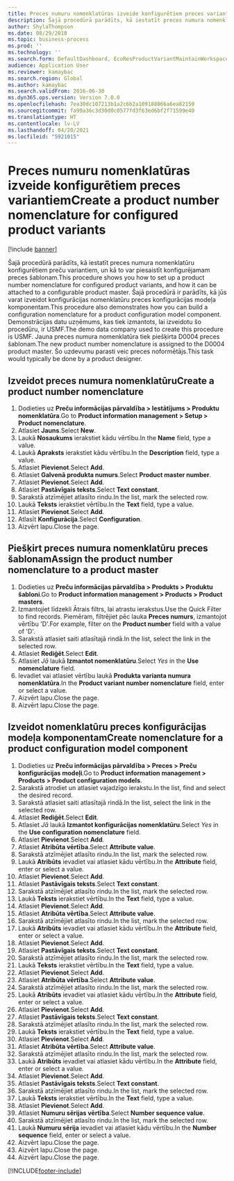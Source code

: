 ```yaml
---
title: Preces numuru nomenklatūras izveide konfigurētiem preces variantiem
description: Šajā procedūrā parādīts, kā iestatīt preces numura nomenklatūru konfigurētiem preču variantiem, un kā to var piesaistīt konfigurējamam preces šablonam.
author: ShylaThompson
ms.date: 08/29/2018
ms.topic: business-process
ms.prod: ''
ms.technology: ''
ms.search.form: DefaultDashboard, EcoResProductVariantMaintainWorkspace, EcoResNomenclature, EcoResProductListPage, EcoResProductDetails, PCProductConfigurationModelListPage, PCProductConfigurationModelDetails
audience: Application User
ms.reviewer: kamaybac
ms.search.region: Global
ms.author: kamaybac
ms.search.validFrom: 2016-06-30
ms.dyn365.ops.version: Version 7.0.0
ms.openlocfilehash: 7ea30dc107213b1a2c6b2a109188066a6ea82159
ms.sourcegitcommit: fa99a36c3d30d0c0577fd3f63ed6bf2f71599e40
ms.translationtype: HT
ms.contentlocale: lv-LV
ms.lasthandoff: 04/20/2021
ms.locfileid: "5921015"
---
```

# <a name="create-a-product-number-nomenclature-for-configured-product-variants"></a><span data-ttu-id="ba760-103">Preces numuru nomenklatūras izveide konfigurētiem preces variantiem</span><span class="sxs-lookup"><span data-stu-id="ba760-103">Create a product number nomenclature for configured product variants</span></span>

[!include [banner](../../includes/banner.md)]

<span data-ttu-id="ba760-104">Šajā procedūrā parādīts, kā iestatīt preces numura nomenklatūru konfigurētiem preču variantiem, un kā to var piesaistīt konfigurējamam preces šablonam.</span><span class="sxs-lookup"><span data-stu-id="ba760-104">This procedure shows you how to set up a product number nomenclature for configured product variants, and how it can be attached to a configurable product master.</span></span> <span data-ttu-id="ba760-105">Šajā procedūrā ir parādīts, kā jūs varat izveidot konfigurācijas nomenklatūru preces konfigurācijas modeļa komponentam.</span><span class="sxs-lookup"><span data-stu-id="ba760-105">This procedure also demonstrates how you can build a configuration nomenclature for a product configuration model component.</span></span> <span data-ttu-id="ba760-106">Demonstrācijas datu uzņēmums, kas tiek izmantots, lai izveidotu šo procedūru, ir USMF.</span><span class="sxs-lookup"><span data-stu-id="ba760-106">The demo data company used to create this procedure is USMF.</span></span> <span data-ttu-id="ba760-107">Jauna preces numura nomenklatūra tiek piešķirta D0004 preces šablonam.</span><span class="sxs-lookup"><span data-stu-id="ba760-107">The new product number nomenclature is assigned to the D0004 product master.</span></span> <span data-ttu-id="ba760-108">Šo uzdevumu parasti veic preces noformētājs.</span><span class="sxs-lookup"><span data-stu-id="ba760-108">This task would typically be done by a product designer.</span></span>

## <a name="create-a-product-number-nomenclature"></a><span data-ttu-id="ba760-109">Izveidot preces numura nomenklatūru</span><span class="sxs-lookup"><span data-stu-id="ba760-109">Create a product number nomenclature</span></span>

1. <span data-ttu-id="ba760-110">Dodieties uz **Preču informācijas pārvaldība \> Iestātījums \> Produktu nomenklatūra**.</span><span class="sxs-lookup"><span data-stu-id="ba760-110">Go to **Product information management \> Setup \> Product nomenclature**.</span></span>
1. <span data-ttu-id="ba760-111">Atlasiet **Jauns**.</span><span class="sxs-lookup"><span data-stu-id="ba760-111">Select **New**.</span></span>
1. <span data-ttu-id="ba760-112">Laukā **Nosaukums** ierakstiet kādu vērtību.</span><span class="sxs-lookup"><span data-stu-id="ba760-112">In the **Name** field, type a value.</span></span>
1. <span data-ttu-id="ba760-113">Laukā **Apraksts** ierakstiet kādu vērtību.</span><span class="sxs-lookup"><span data-stu-id="ba760-113">In the **Description** field, type a value.</span></span>
1. <span data-ttu-id="ba760-114">Atlasiet **Pievienot**.</span><span class="sxs-lookup"><span data-stu-id="ba760-114">Select **Add**.</span></span>
1. <span data-ttu-id="ba760-115">Atlasiet **Galvenā produkta numurs**.</span><span class="sxs-lookup"><span data-stu-id="ba760-115">Select **Product master number**.</span></span>
1. <span data-ttu-id="ba760-116">Atlasiet **Pievienot**.</span><span class="sxs-lookup"><span data-stu-id="ba760-116">Select **Add**.</span></span>
1. <span data-ttu-id="ba760-117">Atlasiet **Pastāvīgais teksts**.</span><span class="sxs-lookup"><span data-stu-id="ba760-117">Select **Text constant**.</span></span>
1. <span data-ttu-id="ba760-118">Sarakstā atzīmējiet atlasīto rindu.</span><span class="sxs-lookup"><span data-stu-id="ba760-118">In the list, mark the selected row.</span></span>
1. <span data-ttu-id="ba760-119">Laukā **Teksts** ierakstiet vērtību.</span><span class="sxs-lookup"><span data-stu-id="ba760-119">In the **Text** field, type a value.</span></span>
1. <span data-ttu-id="ba760-120">Atlasiet **Pievienot**.</span><span class="sxs-lookup"><span data-stu-id="ba760-120">Select **Add**.</span></span>
1. <span data-ttu-id="ba760-121">Atlasīt **Konfigurācija**.</span><span class="sxs-lookup"><span data-stu-id="ba760-121">Select **Configuration**.</span></span>
1. <span data-ttu-id="ba760-122">Aizvērt lapu.</span><span class="sxs-lookup"><span data-stu-id="ba760-122">Close the page.</span></span>

## <a name="assign-the-product-number-nomenclature-to-a-product-master"></a><span data-ttu-id="ba760-123">Piešķirt preces numura nomenklatūru preces šablonam</span><span class="sxs-lookup"><span data-stu-id="ba760-123">Assign the product number nomenclature to a product master</span></span>

1. <span data-ttu-id="ba760-124">Dodieties uz **Preču informācijas pārvaldība \> Produkts \> Produktu šabloni**.</span><span class="sxs-lookup"><span data-stu-id="ba760-124">Go to **Product information management \> Products \> Product masters**.</span></span>
1. <span data-ttu-id="ba760-125">Izmantojiet līdzekli Ātrais filtrs, lai atrastu ierakstus.</span><span class="sxs-lookup"><span data-stu-id="ba760-125">Use the Quick Filter to find records.</span></span> <span data-ttu-id="ba760-126">Piemēram, filtrējiet pēc lauka **Preces numurs**, izmantojot vērtību 'D'.</span><span class="sxs-lookup"><span data-stu-id="ba760-126">For example, filter on the **Product number** field with a value of 'D'.</span></span>
1. <span data-ttu-id="ba760-127">Sarakstā atlasiet saiti atlasītajā rindā.</span><span class="sxs-lookup"><span data-stu-id="ba760-127">In the list, select the link in the selected row.</span></span>
1. <span data-ttu-id="ba760-128">Atlasiet **Rediģēt**.</span><span class="sxs-lookup"><span data-stu-id="ba760-128">Select **Edit**.</span></span>
1. <span data-ttu-id="ba760-129">Atlasiet *Jā* laukā **Izmantot nomenklatūru**.</span><span class="sxs-lookup"><span data-stu-id="ba760-129">Select *Yes* in the **Use nomenclature** field.</span></span>
1. <span data-ttu-id="ba760-130">Ievadiet vai atlasiet vērtību laukā **Produkta varianta numura nomenklatūra**.</span><span class="sxs-lookup"><span data-stu-id="ba760-130">In the **Product variant number nomenclature** field, enter or select a value.</span></span>
1. <span data-ttu-id="ba760-131">Aizvērt lapu.</span><span class="sxs-lookup"><span data-stu-id="ba760-131">Close the page.</span></span>
1. <span data-ttu-id="ba760-132">Aizvērt lapu.</span><span class="sxs-lookup"><span data-stu-id="ba760-132">Close the page.</span></span>

## <a name="create-nomenclature-for-a-product-configuration-model-component"></a><span data-ttu-id="ba760-133">Izveidot nomenklatūru preces konfigurācijas modeļa komponentam</span><span class="sxs-lookup"><span data-stu-id="ba760-133">Create nomenclature for a product configuration model component</span></span>

1. <span data-ttu-id="ba760-134">Dodieties uz **Preču informācijas pārvaldība \> Preces \> Preču konfigurācijas modeļi**.</span><span class="sxs-lookup"><span data-stu-id="ba760-134">Go to **Product information management \> Products \> Product configuration models**.</span></span>
1. <span data-ttu-id="ba760-135">Sarakstā atrodiet un atlasiet vajadzīgo ierakstu.</span><span class="sxs-lookup"><span data-stu-id="ba760-135">In the list, find and select the desired record.</span></span>
1. <span data-ttu-id="ba760-136">Sarakstā atlasiet saiti atlasītajā rindā.</span><span class="sxs-lookup"><span data-stu-id="ba760-136">In the list, select the link in the selected row.</span></span>
1. <span data-ttu-id="ba760-137">Atlasiet **Rediģēt**.</span><span class="sxs-lookup"><span data-stu-id="ba760-137">Select **Edit**.</span></span>
1. <span data-ttu-id="ba760-138">Atlasiet *Jā* laukā **Izmantot konfigurācijas nomenklatūru**.</span><span class="sxs-lookup"><span data-stu-id="ba760-138">Select *Yes* in the **Use configuration nomenclature** field.</span></span>
1. <span data-ttu-id="ba760-139">Atlasiet **Pievienot**.</span><span class="sxs-lookup"><span data-stu-id="ba760-139">Select **Add**.</span></span>
1. <span data-ttu-id="ba760-140">Atlasiet **Atribūta vērtība**.</span><span class="sxs-lookup"><span data-stu-id="ba760-140">Select **Attribute value**.</span></span>
1. <span data-ttu-id="ba760-141">Sarakstā atzīmējiet atlasīto rindu.</span><span class="sxs-lookup"><span data-stu-id="ba760-141">In the list, mark the selected row.</span></span>
1. <span data-ttu-id="ba760-142">Laukā **Atribūts** ievadiet vai atlasiet kādu vērtību.</span><span class="sxs-lookup"><span data-stu-id="ba760-142">In the **Attribute** field, enter or select a value.</span></span>
1. <span data-ttu-id="ba760-143">Atlasiet **Pievienot**.</span><span class="sxs-lookup"><span data-stu-id="ba760-143">Select **Add**.</span></span>
1. <span data-ttu-id="ba760-144">Atlasiet **Pastāvīgais teksts**.</span><span class="sxs-lookup"><span data-stu-id="ba760-144">Select **Text constant**.</span></span>
1. <span data-ttu-id="ba760-145">Sarakstā atzīmējiet atlasīto rindu.</span><span class="sxs-lookup"><span data-stu-id="ba760-145">In the list, mark the selected row.</span></span>
1. <span data-ttu-id="ba760-146">Laukā **Teksts** ierakstiet vērtību.</span><span class="sxs-lookup"><span data-stu-id="ba760-146">In the **Text** field, type a value.</span></span>
1. <span data-ttu-id="ba760-147">Atlasiet **Pievienot**.</span><span class="sxs-lookup"><span data-stu-id="ba760-147">Select **Add**.</span></span>
1. <span data-ttu-id="ba760-148">Atlasiet **Atribūta vērtība**.</span><span class="sxs-lookup"><span data-stu-id="ba760-148">Select **Attribute value**.</span></span>
1. <span data-ttu-id="ba760-149">Sarakstā atzīmējiet atlasīto rindu.</span><span class="sxs-lookup"><span data-stu-id="ba760-149">In the list, mark the selected row.</span></span>
1. <span data-ttu-id="ba760-150">Laukā **Atribūts** ievadiet vai atlasiet kādu vērtību.</span><span class="sxs-lookup"><span data-stu-id="ba760-150">In the **Attribute** field, enter or select a value.</span></span>
1. <span data-ttu-id="ba760-151">Atlasiet **Pievienot**.</span><span class="sxs-lookup"><span data-stu-id="ba760-151">Select **Add**.</span></span>
1. <span data-ttu-id="ba760-152">Atlasiet **Pastāvīgais teksts**.</span><span class="sxs-lookup"><span data-stu-id="ba760-152">Select **Text constant**.</span></span>
1. <span data-ttu-id="ba760-153">Sarakstā atzīmējiet atlasīto rindu.</span><span class="sxs-lookup"><span data-stu-id="ba760-153">In the list, mark the selected row.</span></span>
1. <span data-ttu-id="ba760-154">Laukā **Teksts** ierakstiet vērtību.</span><span class="sxs-lookup"><span data-stu-id="ba760-154">In the **Text** field, type a value.</span></span>
1. <span data-ttu-id="ba760-155">Atlasiet **Pievienot**.</span><span class="sxs-lookup"><span data-stu-id="ba760-155">Select **Add**.</span></span>
1. <span data-ttu-id="ba760-156">Atlasiet **Atribūta vērtība**.</span><span class="sxs-lookup"><span data-stu-id="ba760-156">Select **Attribute value**.</span></span>
1. <span data-ttu-id="ba760-157">Sarakstā atzīmējiet atlasīto rindu.</span><span class="sxs-lookup"><span data-stu-id="ba760-157">In the list, mark the selected row.</span></span>
1. <span data-ttu-id="ba760-158">Laukā **Atribūts** ievadiet vai atlasiet kādu vērtību.</span><span class="sxs-lookup"><span data-stu-id="ba760-158">In the **Attribute** field, enter or select a value.</span></span>
1. <span data-ttu-id="ba760-159">Atlasiet **Pievienot**.</span><span class="sxs-lookup"><span data-stu-id="ba760-159">Select **Add**.</span></span>
1. <span data-ttu-id="ba760-160">Atlasiet **Pastāvīgais teksts**.</span><span class="sxs-lookup"><span data-stu-id="ba760-160">Select **Text constant**.</span></span>
1. <span data-ttu-id="ba760-161">Sarakstā atzīmējiet atlasīto rindu.</span><span class="sxs-lookup"><span data-stu-id="ba760-161">In the list, mark the selected row.</span></span>
1. <span data-ttu-id="ba760-162">Laukā **Teksts** ierakstiet vērtību.</span><span class="sxs-lookup"><span data-stu-id="ba760-162">In the **Text** field, type a value.</span></span>
1. <span data-ttu-id="ba760-163">Atlasiet **Pievienot**.</span><span class="sxs-lookup"><span data-stu-id="ba760-163">Select **Add**.</span></span>
1. <span data-ttu-id="ba760-164">Atlasiet **Atribūta vērtība**.</span><span class="sxs-lookup"><span data-stu-id="ba760-164">Select **Attribute value**.</span></span>
1. <span data-ttu-id="ba760-165">Sarakstā atzīmējiet atlasīto rindu.</span><span class="sxs-lookup"><span data-stu-id="ba760-165">In the list, mark the selected row.</span></span>
1. <span data-ttu-id="ba760-166">Laukā **Atribūts** ievadiet vai atlasiet kādu vērtību.</span><span class="sxs-lookup"><span data-stu-id="ba760-166">In the **Attribute** field, enter or select a value.</span></span>
1. <span data-ttu-id="ba760-167">Atlasiet **Pievienot**.</span><span class="sxs-lookup"><span data-stu-id="ba760-167">Select **Add**.</span></span>
1. <span data-ttu-id="ba760-168">Atlasiet **Pastāvīgais teksts**.</span><span class="sxs-lookup"><span data-stu-id="ba760-168">Select **Text constant**.</span></span>
1. <span data-ttu-id="ba760-169">Sarakstā atzīmējiet atlasīto rindu.</span><span class="sxs-lookup"><span data-stu-id="ba760-169">In the list, mark the selected row.</span></span>
1. <span data-ttu-id="ba760-170">Laukā **Teksts** ierakstiet vērtību.</span><span class="sxs-lookup"><span data-stu-id="ba760-170">In the **Text** field, type a value.</span></span>
1. <span data-ttu-id="ba760-171">Atlasiet **Pievienot**.</span><span class="sxs-lookup"><span data-stu-id="ba760-171">Select **Add**.</span></span>
1. <span data-ttu-id="ba760-172">Atlasiet **Numuru sērijas vērtība**.</span><span class="sxs-lookup"><span data-stu-id="ba760-172">Select **Number sequence value**.</span></span>
1. <span data-ttu-id="ba760-173">Sarakstā atzīmējiet atlasīto rindu.</span><span class="sxs-lookup"><span data-stu-id="ba760-173">In the list, mark the selected row.</span></span>
1. <span data-ttu-id="ba760-174">Laukā **Numuru sērija** ievadiet vai atlasiet kādu vērtību.</span><span class="sxs-lookup"><span data-stu-id="ba760-174">In the **Number sequence** field, enter or select a value.</span></span>
1. <span data-ttu-id="ba760-175">Aizvērt lapu.</span><span class="sxs-lookup"><span data-stu-id="ba760-175">Close the page.</span></span>
1. <span data-ttu-id="ba760-176">Aizvērt lapu.</span><span class="sxs-lookup"><span data-stu-id="ba760-176">Close the page.</span></span>
1. <span data-ttu-id="ba760-177">Aizvērt lapu.</span><span class="sxs-lookup"><span data-stu-id="ba760-177">Close the page.</span></span>

[!INCLUDE[footer-include](../../../includes/footer-banner.md)]